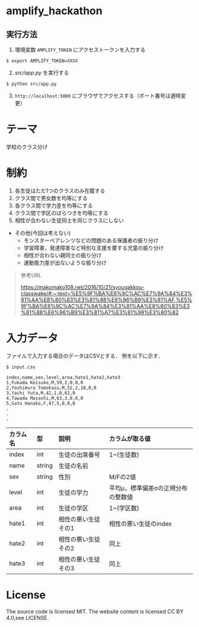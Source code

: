 # amplify_hackathon

## 実行方法

1. 環境変数 `AMPLIFY_TOKEN` にアクセストークンを入力する

```shell
$ export AMPLIFY_TOKEN=XXXX
```

2. *src/app.py* を実行する

```shell
$ python src/app.py
```

3. `http://localhost:5000` にブラウザでアクセスする（ポート番号は適時変更）



# テーマ
学校のクラス分け

# 制約
1. 各生徒はただ1つのクラスのみ在籍する
2. クラス間で男女数を均等にする
3. 各クラス間で学力差を均等にする
4. クラス間で学区のばらつきを均等にする
5. 相性が合わない生徒同士を同じクラスにしない

- その他(今回は考えない)
	- モンスターペアレンツなどの問題のある保護者の振り分け
	- 学習障害，発達障害など特別な支援を要する児童の振り分け
	- 相性が合わない親同士の振り分け
	- 運動能力差が出ないような振り分け

> 参考URL
> 
> https://makomako108.net/2016/10/21/syougakkou-classwake/#:~:text=%E5%9F%BA%E6%9C%AC%E7%9A%84%E3%81%AA%E8%80%83%E3%81%88%E6%96%B9%E3%81%AF,%E5%9F%BA%E6%9C%AC%E7%9A%84%E3%81%AA%E8%80%83%E3%81%88%E6%96%B9%E3%81%A7%E3%81%99%E3%80%82


# 入力データ
ファイルで入力する場合のデータはCSVとする．
例を以下に示す．
``` 
$ input.csv

index,name,sex,level,area,hate1,hate2,hate3
1,Fukada Keisuke,M,59,2,0,0,0
2,Yoshimura Tomokazu,M,52,2,18,0,0
3,Yachi Yuta,M,42,1,0,62,0
4,Tawada Masashi,M,63,3,0,0,0
5,Sato Hanako,F,47,5,0,0,0
.
.
.
```

| カラム名 | 型 | 説明 | カラムが取る値 |
|:--|:--|:--|:--|
| index | int | 生徒の出席番号 | 1~(生徒数) |
| name | string | 生徒の名前 |  |
| sex | string | 性別 | M/Fの2値 |
| level | int | 生徒の学力 | 平均μ，標準偏差σの正規分布の整数値 |
| area | int | 生徒の学区 | 1~(学区数) |
| hate1 | int | 相性の悪い生徒その1 | 相性の悪い生徒のindex |
| hate2 | int | 相性の悪い生徒その2 | 同上 |
| hate3 | int | 相性の悪い生徒その3 | 同上 |

# License
The source code is licensed MIT. The website content is licensed CC BY 4.0,see LICENSE.